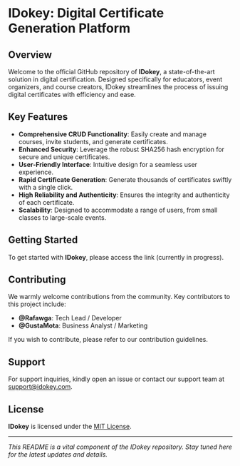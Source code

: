 # IDokey: Digital Certificate Generation Platform

## Overview

Welcome to the official GitHub repository of **IDokey**, a state-of-the-art solution in digital certification. Designed specifically for educators, event organizers, and course creators, IDokey streamlines the process of issuing digital certificates with efficiency and ease.

## Key Features

- **Comprehensive CRUD Functionality**: Easily create and manage courses, invite students, and generate certificates.
- **Enhanced Security**: Leverage the robust SHA256 hash encryption for secure and unique certificates.
- **User-Friendly Interface**: Intuitive design for a seamless user experience.
- **Rapid Certificate Generation**: Generate thousands of certificates swiftly with a single click.
- **High Reliability and Authenticity**: Ensures the integrity and authenticity of each certificate.
- **Scalability**: Designed to accommodate a range of users, from small classes to large-scale events.

## Getting Started

To get started with **IDokey**, please access the link (currently in progress).

## Contributing

We warmly welcome contributions from the community. Key contributors to this project include:

- **@Rafawga**: Tech Lead / Developer
- **@GustaMota**: Business Analyst / Marketing

If you wish to contribute, please refer to our contribution guidelines.

## Support

For support inquiries, kindly open an issue or contact our support team at support@idokey.com.

## License

**IDokey** is licensed under the [MIT License](LICENSE.md).


---

*This README is a vital component of the IDokey repository. Stay tuned here for the latest updates and details.*

